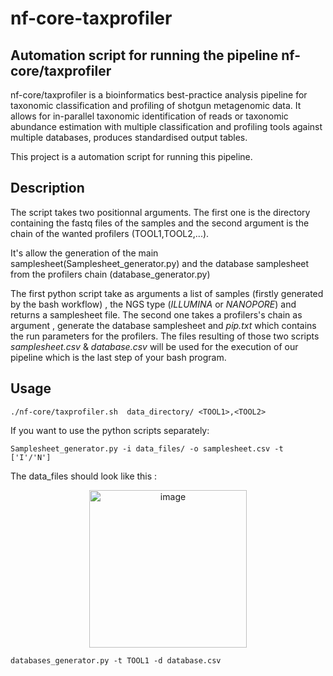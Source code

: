 # nf-core-taxprofiler


## Automation script for running the pipeline nf-core/taxprofiler

nf-core/taxprofiler is a bioinformatics best-practice analysis pipeline for taxonomic classification and profiling of shotgun metagenomic data. It allows for in-parallel taxonomic identification of reads or taxonomic abundance estimation with multiple classification and profiling tools against multiple databases, produces standardised output tables.

This project is a automation script for running this pipeline. 

## Description

The script takes two positionnal arguments. The first one is the directory containing the fastq files of the samples and the second argument is the chain of the wanted profilers (TOOL1,TOOL2,...).

It's allow the generation of the main samplesheet(Samplesheet_generator.py) and the database samplesheet from the profilers chain (database_generator.py)


The first python script take as arguments a list of samples (firstly generated by the bash workflow) , the NGS type (*ILLUMINA* or *NANOPORE*) and returns a samplesheet file. The second one takes a profilers's chain as argument , generate the database samplesheet and *pip.txt* which contains the run parameters for the profilers.
The files resulting of those two scripts *samplesheet.csv* & *database.csv* will be used for the execution of our pipeline which is the last step of your bash program.


## Usage

```
./nf-core/taxprofiler.sh  data_directory/ <TOOL1>,<TOOL2>
```

If you want to use the python scripts separately:

```
Samplesheet_generator.py -i data_files/ -o samplesheet.csv -t ['I'/'N']
```
The data_files should look like this :

<p align="center">
    <img width="252" alt="image" src="https://github.com/KhoujSunshine/nf-core-taxprofiler-/assets/100375394/951320fe-aece-4fb4-805f-bdb66330e7bb">
</p>

```
databases_generator.py -t TOOL1 -d database.csv  
```


